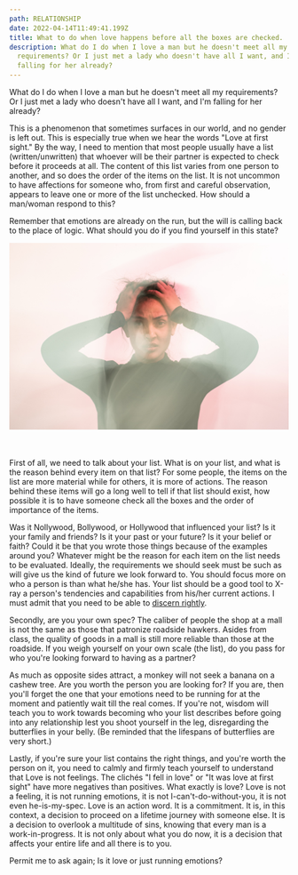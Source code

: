 ```yaml
---
path: RELATIONSHIP
date: 2022-04-14T11:49:41.199Z
title: What to do when love happens before all the boxes are checked.
description: What do I do when I love a man but he doesn't meet all my
  requirements? Or I just met a lady who doesn't have all I want, and I'm
  falling for her already?
---
```

What do I do when I love a man but he doesn't meet all my requirements? Or I just met a lady who doesn't have all I want, and I'm falling for her already?

This is a phenomenon that sometimes surfaces in our world, and no gender is left out. This is especially true when we hear the words "Love at first sight." By the way, I need to mention that most people usually have a list (written/unwritten) that whoever will be their partner is expected to check before it proceeds at all. The content of this list varies from one person to another, and so does the order of the items on the list. It is not uncommon to have affections for someone who, from first and careful observation, appears to leave one or more of the list unchecked. How should a man/woman respond to this?

Remember that emotions are already on the run, but the will is calling back to the place of logic. What should you do if you find yourself in this state?

![](../assets/uday-mittal-bwktz4yvtma-unsplash.jpg "Photo credit: unsplash.com")

\
\
First of all, we need to talk about your list. What is on your list, and what is the reason behind every item on that list? For some people, the items on the list are more material while for others, it is more of actions. The reason behind these items will go a long well to tell if that list should exist, how possible it is to have someone check all the boxes and the order of importance of the items.

Was it Nollywood, Bollywood, or Hollywood that influenced your list? Is it your family and friends? Is it your past or your future? Is it your belief or faith? Could it be that you wrote those things because of the examples around you? Whatever might be the reason for each item on the list needs to be evaluated. Ideally, the requirements we should seek must be such as will give us the kind of future we look forward to. You should focus more on who a person is than what he/she has. Your list should be a good tool to X-ray a person's tendencies and capabilities from his/her current actions. I must admit that you need to be able to [discern rightly](https://thelearnedtongue.com/blog/discerning-rightly/).

Secondly, are you your own spec? The caliber of people the shop at a mall is not the same as those that patronize roadside hawkers. Asides from class, the quality of goods in a mall is still more reliable than those at the roadside. If you weigh yourself on your own scale (the list), do you pass for who you're looking forward to having as a partner?



As much as opposite sides attract, a monkey will not seek a banana on a cashew tree. Are you worth the person you are looking for? If you are, then you'll forget the one that your emotions need to be running for at the moment and patiently wait till the real comes. If you're not, wisdom will teach you to work towards becoming who your list describes before going into any relationship lest you shoot yourself in the leg, disregarding the butterflies in your belly. (Be reminded that the lifespans of butterflies are very short.)

Lastly, if you're sure your list contains the right things, and you're worth the person on it, you need to calmly and firmly teach yourself to understand that Love is not feelings. The clichés "I fell in love" or "It was love at first sight" have more negatives than positives. What exactly is love? Love is not a feeling, it is not running emotions, it is not I-can't-do-without-you, it is not even he-is-my-spec. Love is an action word. It is a commitment. It is, in this context, a decision to proceed on a lifetime journey with someone else. It is a decision to overlook a multitude of sins, knowing that every man is a work-in-progress. It is not only about what you do now, it is a decision that affects your entire life and all there is to you.

Permit me to ask again; Is it love or just running emotions?
